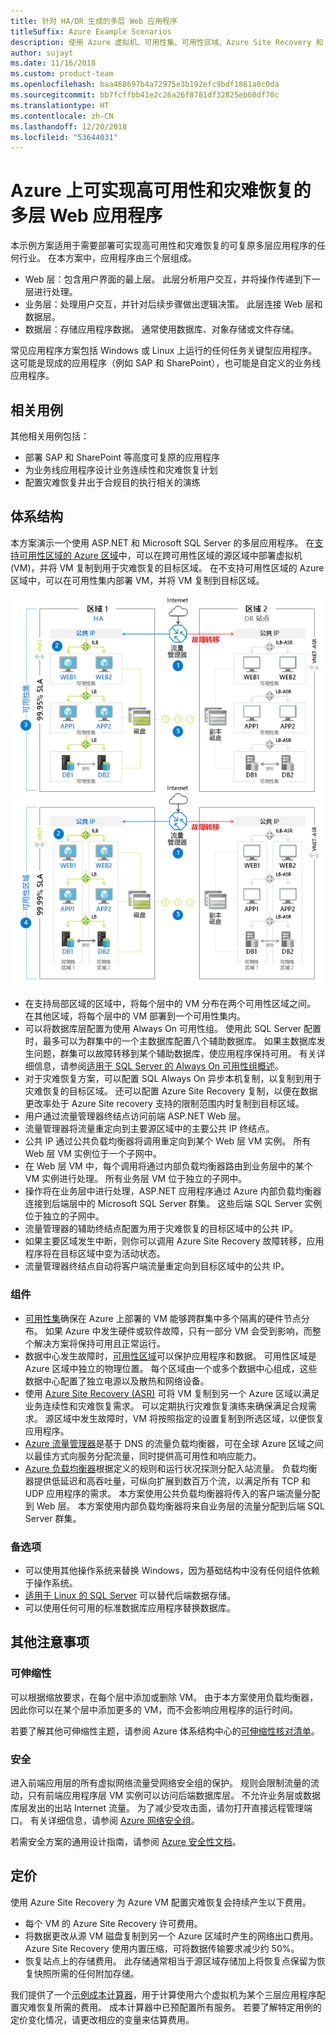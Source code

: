 ```yaml
---
title: 针对 HA/DR 生成的多层 Web 应用程序
titleSuffix: Azure Example Scenarios
description: 使用 Azure 虚拟机、可用性集、可用性区域、Azure Site Recovery 和 Azure 流量管理器在 Azure 上创建可实现高可用性和灾难恢复的多层 Web 应用程序
author: sujayt
ms.date: 11/16/2018
ms.custom: product-team
ms.openlocfilehash: baa468697b4a72975e3b192efc9bdf1861a0c0da
ms.sourcegitcommit: bb7fcffbb41e2c26a26f8781df32825eb60df70c
ms.translationtype: HT
ms.contentlocale: zh-CN
ms.lasthandoff: 12/20/2018
ms.locfileid: "53644031"
---
```

# <a name="multitier-web-application-built-for-high-availability-and-disaster-recovery-on-azure"></a>Azure 上可实现高可用性和灾难恢复的多层 Web 应用程序

本示例方案适用于需要部署可实现高可用性和灾难恢复的可复原多层应用程序的任何行业。 在本方案中，应用程序由三个层组成。

- Web 层：包含用户界面的最上层。 此层分析用户交互，并将操作传递到下一层进行处理。
- 业务层：处理用户交互，并针对后续步骤做出逻辑决策。 此层连接 Web 层和数据层。
- 数据层：存储应用程序数据。 通常使用数据库、对象存储或文件存储。

常见应用程序方案包括 Windows 或 Linux 上运行的任何任务关键型应用程序。 这可能是现成的应用程序（例如 SAP 和 SharePoint），也可能是自定义的业务线应用程序。

## <a name="relevant-use-cases"></a>相关用例

其他相关用例包括：

- 部署 SAP 和 SharePoint 等高度可复原的应用程序
- 为业务线应用程序设计业务连续性和灾难恢复计划
- 配置灾难恢复并出于合规目的执行相关的演练

## <a name="architecture"></a>体系结构

本方案演示一个使用 ASP.NET 和 Microsoft SQL Server 的多层应用程序。 在[支持可用性区域的 Azure 区域](/azure/availability-zones/az-overview#regions-that-support-availability-zones)中，可以在跨可用性区域的源区域中部署虚拟机 (VM)，并将 VM 复制到用于灾难恢复的目标区域。 在不支持可用性区域的 Azure 区域中，可以在可用性集内部署 VM，并将 VM 复制到目标区域。

![高度可复原的多层 Web 应用程序的体系结构概览][architecture]

- 在支持局部区域的区域中，将每个层中的 VM 分布在两个可用性区域之间。 在其他区域，将每个层中的 VM 部署到一个可用性集内。
- 可以将数据库层配置为使用 Always On 可用性组。 使用此 SQL Server 配置时，最多可以为群集中的一个主数据库配置八个辅助数据库。 如果主数据库发生问题，群集可以故障转移到某个辅助数据库，使应用程序保持可用。 有关详细信息，请参阅[适用于 SQL Server 的 Always On 可用性组概述][docs-sql-always-on]。
- 对于灾难恢复方案，可以配置 SQL Always On 异步本机复制，以复制到用于灾难恢复的目标区域。 还可以配置 Azure Site Recovery 复制，以便在数据更改率处于 Azure Site recovery 支持的限制范围内时复制到目标区域。
- 用户通过流量管理器终结点访问前端 ASP.NET Web 层。
- 流量管理器将流量重定向到主要源区域中的主要公共 IP 终结点。
- 公共 IP 通过公共负载均衡器将调用重定向到某个 Web 层 VM 实例。 所有 Web 层 VM 实例位于一个子网中。
- 在 Web 层 VM 中，每个调用将通过内部负载均衡器路由到业务层中的某个 VM 实例进行处理。 所有业务层 VM 位于独立的子网中。
- 操作将在业务层中进行处理，ASP.NET 应用程序通过 Azure 内部负载均衡器连接到后端层中的 Microsoft SQL Server 群集。 这些后端 SQL Server 实例位于独立的子网中。
- 流量管理器的辅助终结点配置为用于灾难恢复的目标区域中的公共 IP。
- 如果主要区域发生中断，则你可以调用 Azure Site Recovery 故障转移，应用程序将在目标区域中变为活动状态。
- 流量管理器终结点自动将客户端流量重定向到目标区域中的公共 IP。

### <a name="components"></a>组件

- [可用性集][docs-availability-sets]确保在 Azure 上部署的 VM 能够跨群集中多个隔离的硬件节点分布。 如果 Azure 中发生硬件或软件故障，只有一部分 VM 会受到影响，而整个解决方案将保持可用且正常运行。
- 数据中心发生故障时，[可用性区域][docs-availability-zones]可以保护应用程序和数据。 可用性区域是 Azure 区域中独立的物理位置。 每个区域由一个或多个数据中心组成，这些数据中心配置了独立电源以及散热和网络设备。
- 使用 [Azure Site Recovery (ASR)][docs-azure-site-recovery] 可将 VM 复制到另一个 Azure 区域以满足业务连续性和灾难恢复需求。 可以定期执行灾难恢复演练来确保满足合规需求。 源区域中发生故障时，VM 将按照指定的设置复制到所选区域，以便恢复应用程序。
- [Azure 流量管理器][docs-traffic-manager]是基于 DNS 的流量负载均衡器，可在全球 Azure 区域之间以最佳方式向服务分配流量，同时提供高可用性和响应能力。
- [Azure 负载均衡器][docs-load-balancer]根据定义的规则和运行状况探测分配入站流量。 负载均衡器提供低延迟和高吞吐量，可纵向扩展到数百万个流，以满足所有 TCP 和 UDP 应用程序的需求。 本方案使用公共负载均衡器将传入的客户端流量分配到 Web 层。 本方案使用内部负载均衡器将来自业务层的流量分配到后端 SQL Server 群集。

### <a name="alternatives"></a>备选项

- 可以使用其他操作系统来替换 Windows，因为基础结构中没有任何组件依赖于操作系统。
- [适用于 Linux 的 SQL Server][docs-sql-server-linux] 可以替代后端数据存储。
- 可以使用任何可用的标准数据库应用程序替换数据库。

## <a name="other-considerations"></a>其他注意事项

### <a name="scalability"></a>可伸缩性

可以根据缩放要求，在每个层中添加或删除 VM。 由于本方案使用负载均衡器，因此你可以在某个层中添加更多的 VM，而不会影响应用程序的运行时间。

若要了解其他可伸缩性主题，请参阅 Azure 体系结构中心的[可伸缩性核对清单][scalability]。

### <a name="security"></a>安全

进入前端应用层的所有虚拟网络流量受网络安全组的保护。 规则会限制流量的流动，只有前端应用程序层 VM 实例可以访问后端数据库层。 不允许业务层或数据库层发出的出站 Internet 流量。 为了减少受攻击面，请勿打开直接远程管理端口。 有关详细信息，请参阅 [Azure 网络安全组][docs-nsg]。

若需安全方案的通用设计指南，请参阅 [Azure 安全性文档][security]。

## <a name="pricing"></a>定价

使用 Azure Site Recovery 为 Azure VM 配置灾难恢复会持续产生以下费用。

- 每个 VM 的 Azure Site Recovery 许可费用。
- 将数据更改从源 VM 磁盘复制到另一个 Azure 区域时产生的网络出口费用。 Azure Site Recovery 使用内置压缩，可将数据传输要求减少约 50%。
- 恢复站点上的存储费用。 此存储通常相当于源区域存储加上将恢复点保留为恢复快照所需的任何附加存储。

我们提供了一个[示例成本计算器][calculator]，用于计算使用六个虚拟机为某个三层应用程序配置灾难恢复所需的费用。 成本计算器中已预配置所有服务。 若要了解特定用例的定价变化情况，请更改相应的变量来估算费用。

<!-- links -->
[architecture]: ./media/arhitecture-disaster-recovery-multi-tier-app.png
[autoscaling]: /azure/architecture/best-practices/auto-scaling
[availability]: ../../checklist/availability.md
[resiliency]: /azure/architecture/resiliency/
[security]: /azure/security/
[scalability]: /azure/architecture/checklist/scalability
[docs-availability-zones]: /azure/availability-zones/az-overview
[docs-load-balancer]: /azure/load-balancer/load-balancer-overview
[docs-nsg]: /azure/virtual-network/security-overview
[docs-vmss]: /azure/virtual-machine-scale-sets/overview
[docs-sql-always-on]: /sql/database-engine/availability-groups/windows/overview-of-always-on-availability-groups-sql-server
[docs-vmss-autoscale]: /azure/virtual-machine-scale-sets/virtual-machine-scale-sets-autoscale-overview
[docs-vnet]: /azure/virtual-network/virtual-networks-overview
[docs-sql-server-linux]: /sql/linux/sql-server-linux-overview?view=sql-server-linux-2017
[docs-traffic-manager]: /azure/traffic-manager/
[docs-azure-site-recovery]: /azure/site-recovery/azure-to-azure-quickstart/
[docs-availability-sets]: /azure/virtual-machines/windows/manage-availability/
[calculator]: https://azure.com/e/6835332265044d6d931d68c917979e6d/
